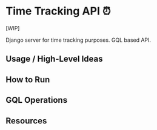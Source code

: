 # Time Tracking API ⏰

[WIP]

Django server for time tracking purposes. GQL based API. 
## Usage / High-Level Ideas 

## How to Run

## GQL Operations  

## Resources
